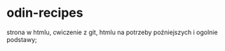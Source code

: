 # odin-recipes

strona w htmlu, cwiczenie z git, htmlu na potrzeby poźniejszych i ogolnie podstawy;
